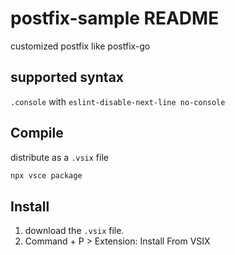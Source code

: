 # postfix-sample README

customized postfix like postfix-go

## supported syntax

`.console` with `eslint-disable-next-line no-console`

## Compile

distribute as a `.vsix` file

``` sh
npx vsce package
```

## Install

1. download the `.vsix` file.
2. Command + P > Extension: Install From VSIX
